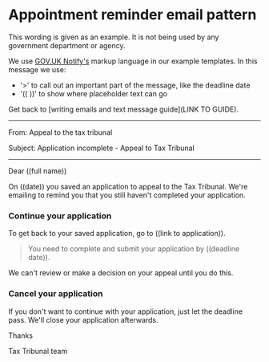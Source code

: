 # Appointment reminder email pattern

This wording is given as an example. It is not being used by any government department or agency.

We use [GOV.UK Notify's](https://www.notifications.service.gov.uk) markup language in our example templates. 
In this message we use:

- '>' to call out an important part of the message, like the deadline date
- '(( ))' to show where placeholder text can go

Get back to [writing emails and text message guide](LINK TO GUIDE). 

***

From: Appeal to the tax tribunal

Subject: Application incomplete - Appeal to Tax Tribunal

***

Dear ((full name))

On ((date)) you saved an application to appeal to the Tax Tribunal. We're emailing to remind you that you still haven't completed your application. 

### Continue your application

To get back to your saved application, go to ((link to application)).

> You need to complete and submit your application by ((deadline date)). 

We can't review or make a decision on your appeal until you do this.

### Cancel your application

If you don't want to continue with your application, just let the deadline pass. We'll close your application afterwards.

Thanks

Tax Tribunal team


